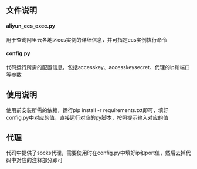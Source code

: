 ## 文件说明

#### aliyun_ecs_exec.py
用于查询阿里云各地区ecs实例的详细信息，并可指定ecs实例执行命令

#### config.py
代码运行所需的配置信息，包括accesskey、accesskeysecret、代理的ip和端口等参数

## 使用说明
使用前安装所需的依赖，运行pip install -r requirements.txt即可，填好config.py中对应的值，直接运行对应的py脚本，按照提示输入对应的值

## 代理
代码中提供了socks代理，需要使用时在config.py中填好ip和port值，然后去掉代码中对应的注释部分即可